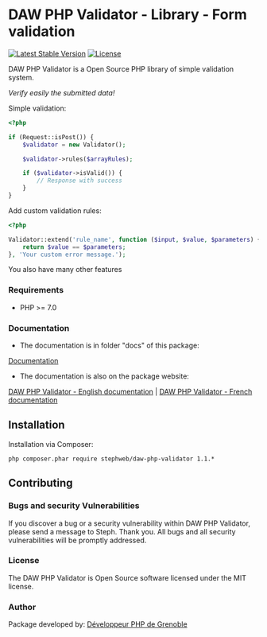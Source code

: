 # DAW PHP Validator - Library - Form validation

[![Latest Stable Version](https://poser.pugx.org/stephweb/daw-php-validator/v/stable)](https://packagist.org/packages/stephweb/daw-php-validator)
[![License](https://poser.pugx.org/stephweb/daw-php-validator/license)](https://packagist.org/packages/stephweb/daw-php-validator)

DAW PHP Validator is a Open Source PHP library of simple validation system.

*Verify easily the submitted data!*

Simple validation:
```php
<?php

if (Request::isPost()) {
    $validator = new Validator();

    $validator->rules($arrayRules);

    if ($validator->isValid()) {
        // Response with success
    }
}
```

Add custom validation rules:
```php
<?php

Validator::extend('rule_name', function ($input, $value, $parameters) {
    return $value == $parameters;
}, 'Your custom error message.');
```

You also have many other features



### Requirements

* PHP >= 7.0




### Documentation

* The documentation is in folder "docs" of this package:

[Documentation](https://github.com/stephweb/daw-php-validator/blob/master/docs/doc.md)

* The documentation is also on the package website:

[DAW PHP Validator - English documentation](https://www.devandweb.com/packages/daw-php-validator)
|
[DAW PHP Validator - French documentation](https://www.devandweb.fr/packages/daw-php-validator)




## Installation

Installation via Composer:
```
php composer.phar require stephweb/daw-php-validator 1.1.*
```






## Contributing

### Bugs and security Vulnerabilities

If you discover a bug or a security vulnerability within DAW PHP Validator, please send a message to Steph. Thank you.
All bugs and all security vulnerabilities will be promptly addressed.




### License

The DAW PHP Validator is Open Source software licensed under the MIT license.




### Author

Package developed by:
[Développeur PHP de Grenoble](https://www.devandweb.fr)